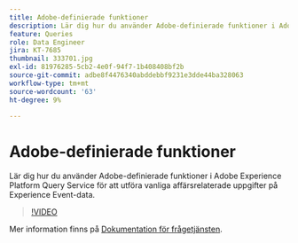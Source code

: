 ```yaml
---
title: Adobe-definierade funktioner
description: Lär dig hur du använder Adobe-definierade funktioner i Adobe Experience Platform Query Service för att utföra vanliga affärsrelaterade uppgifter på Experience Event-data.
feature: Queries
role: Data Engineer
jira: KT-7685
thumbnail: 333701.jpg
exl-id: 81976285-5cb2-4e0f-94f7-1b408408bf2b
source-git-commit: adbe8f4476340abddebbf9231e3dde44ba328063
workflow-type: tm+mt
source-wordcount: '63'
ht-degree: 9%

---
```


# Adobe-definierade funktioner

Lär dig hur du använder Adobe-definierade funktioner i Adobe Experience Platform Query Service för att utföra vanliga affärsrelaterade uppgifter på Experience Event-data.

>[!VIDEO](https://video.tv.adobe.com/v/333701?quality=12&learn=on)

Mer information finns på [Dokumentation för frågetjänsten](https://experienceleague.adobe.com/docs/experience-platform/query/home.html?lang=sv).
